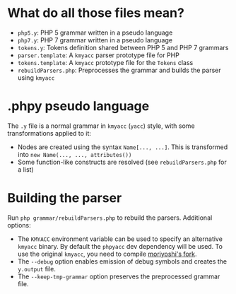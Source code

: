 # What do all those files mean?

- `php5.y`: PHP 5 grammar written in a pseudo language
- `php7.y`: PHP 7 grammar written in a pseudo language
- `tokens.y`: Tokens definition shared between PHP 5 and PHP 7 grammars
- `parser.template`: A `kmyacc` parser prototype file for PHP
- `tokens.template`: A `kmyacc` prototype file for the `Tokens` class
- `rebuildParsers.php`: Preprocesses the grammar and builds the parser using `kmyacc`

# .phpy pseudo language

The `.y` file is a normal grammar in `kmyacc` (`yacc`) style, with some transformations
applied to it:

- Nodes are created using the syntax `Name[..., ...]`. This is transformed into
  `new Name(..., ..., attributes())`
- Some function-like constructs are resolved (see `rebuildParsers.php` for a list)

# Building the parser

Run `php grammar/rebuildParsers.php` to rebuild the parsers. Additional options:

- The `KMYACC` environment variable can be used to specify an alternative `kmyacc` binary.
  By default the `phpyacc` dev dependency will be used. To use the original `kmyacc`, you
  need to compile [moriyoshi's fork](https://github.com/moriyoshi/kmyacc-forked).
- The `--debug` option enables emission of debug symbols and creates the `y.output` file.
- The `--keep-tmp-grammar` option preserves the preprocessed grammar file.

